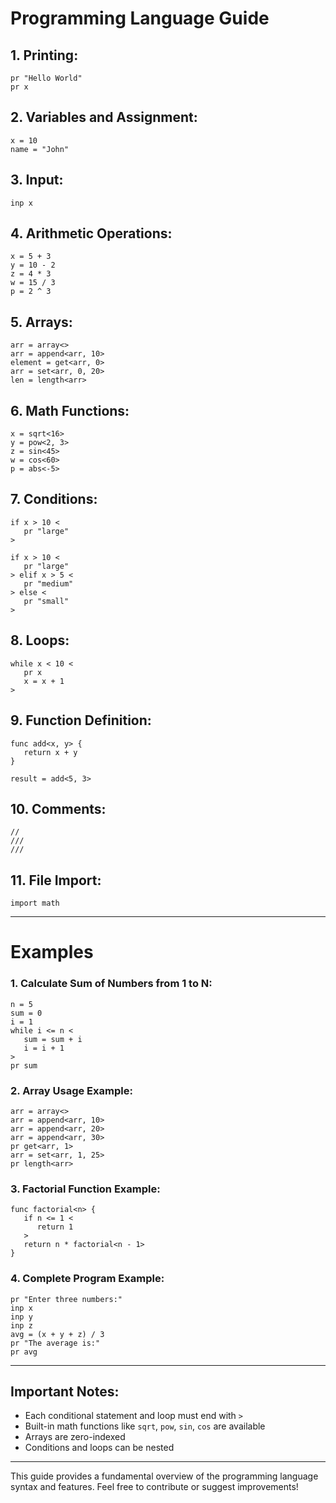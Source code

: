 # Programming Language Guide

## 1. Printing:
```crt
pr "Hello World"
pr x
```

## 2. Variables and Assignment:
```crt
x = 10
name = "John"
```

## 3. Input:
```crt
inp x
```

## 4. Arithmetic Operations:
```crt
x = 5 + 3
y = 10 - 2
z = 4 * 3
w = 15 / 3
p = 2 ^ 3
```

## 5. Arrays:
```crt
arr = array<>
arr = append<arr, 10>
element = get<arr, 0>
arr = set<arr, 0, 20>
len = length<arr>
```

## 6. Math Functions:
```crt
x = sqrt<16>
y = pow<2, 3>
z = sin<45>
w = cos<60>
p = abs<-5>
```

## 7. Conditions:
```crt
if x > 10 <
   pr "large"
>

if x > 10 <
   pr "large"
> elif x > 5 <
   pr "medium"
> else <
   pr "small"
>
```

## 8. Loops:
```crt
while x < 10 <
   pr x
   x = x + 1
>
```

## 9. Function Definition:
```crt
func add<x, y> {
   return x + y
}

result = add<5, 3>
```

## 10. Comments:
```crt
//
///
///
```

## 11. File Import:
```crt
import math
```

---

# Examples

### 1. Calculate Sum of Numbers from 1 to N:
```crt
n = 5
sum = 0
i = 1
while i <= n <
   sum = sum + i
   i = i + 1
>
pr sum
```

### 2. Array Usage Example:
```crt
arr = array<>
arr = append<arr, 10>
arr = append<arr, 20>
arr = append<arr, 30>
pr get<arr, 1>
arr = set<arr, 1, 25>
pr length<arr>
```

### 3. Factorial Function Example:
```crt
func factorial<n> {
   if n <= 1 <
      return 1
   >
   return n * factorial<n - 1>
}
```

### 4. Complete Program Example:
```crt
pr "Enter three numbers:"
inp x
inp y
inp z
avg = (x + y + z) / 3
pr "The average is:"
pr avg
```

---

## Important Notes:
- Each conditional statement and loop must end with `>`
- Built-in math functions like `sqrt`, `pow`, `sin`, `cos` are available
- Arrays are zero-indexed
- Conditions and loops can be nested

---

This guide provides a fundamental overview of the programming language syntax and features. Feel free to contribute or suggest improvements!

